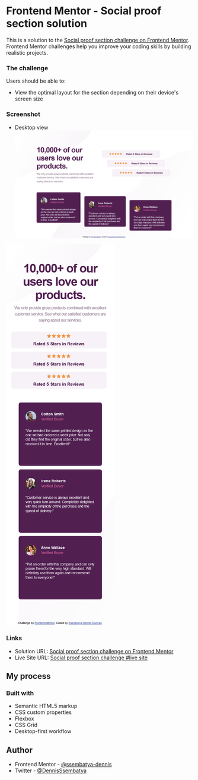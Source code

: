 # Frontend Mentor - Social proof section solution

This is a solution to the [Social proof section challenge on Frontend Mentor](https://www.frontendmentor.io/challenges/social-proof-section-6e0qTv_bA). Frontend Mentor challenges help you improve your coding skills by building realistic projects.

### The challenge

Users should be able to:

- View the optimal layout for the section depending on their device's screen size

### Screenshot

- Desktop view
  ![](./images/Desktop-Frontend-Mentor-Social-proof-section.png)

![](./images/Mobile-%20Frontend-Mentor-Social-proof-section.png)

### Links

- Solution URL: [Social proof section challenge on Frontend Mentor](https://www.frontendmentor.io/solutions/responsive-social-proof-section-with-css-flexbox-kEws-xTex2)
- Live Site URL: [Social proof section challenge #live site](https://social-proof-section-one.vercel.app/)

## My process

### Built with

- Semantic HTML5 markup
- CSS custom properties
- Flexbox
- CSS Grid
- Desktop-first workflow

## Author

- Frontend Mentor - [@ssembatya-dennis](https://www.frontendmentor.io/profile/ssembatya-dennis)
- Twitter - [@DennisSsembatya](https://twitter.com/DennisSsembatya)
